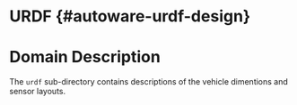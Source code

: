 URDF {#autoware-urdf-design}
====

# Domain Description

The `urdf` sub-directory contains descriptions of the vehicle dimentions and sensor layouts.
